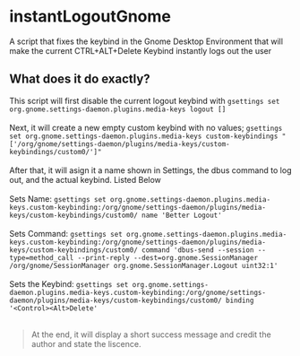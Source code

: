 # instantLogoutGnome
A script that fixes the keybind in the Gnome Desktop Environment that will make the current CTRL+ALT+Delete Keybind instantly logs out the user
## What does it do exactly?
This script will first disable the current logout keybind with `gsettings set org.gnome.settings-daemon.plugins.media-keys logout []` 
<br> 
<br>
Next, it will create a new empty custom keybind with no values; `gsettings set org.gnome.settings-daemon.plugins.media-keys custom-keybindings "['/org/gnome/settings-daemon/plugins/media-keys/custom-keybindings/custom0/']"`
<br>
<br>
After that, it will asign it a name shown in Settings, the dbus command to log out, and the actual keybind. Listed Below
<br>
<br>
Sets Name: `gsettings set org.gnome.settings-daemon.plugins.media-keys.custom-keybinding:/org/gnome/settings-daemon/plugins/media-keys/custom-keybindings/custom0/ name 'Better Logout'`
<br>
<br>
Sets Command: `gsettings set org.gnome.settings-daemon.plugins.media-keys.custom-keybinding:/org/gnome/settings-daemon/plugins/media-keys/custom-keybindings/custom0/ command 'dbus-send --session --type=method_call --print-reply --dest=org.gnome.SessionManager /org/gnome/SessionManager org.gnome.SessionManager.Logout uint32:1'`
<br>
<br>
Sets the Keybind: `gsettings set org.gnome.settings-daemon.plugins.media-keys.custom-keybinding:/org/gnome/settings-daemon/plugins/media-keys/custom-keybindings/custom0/ binding '<Control><Alt>Delete'`
<br>
<br>
> At the end, it will display a short success message and credit the author and state the liscence.
